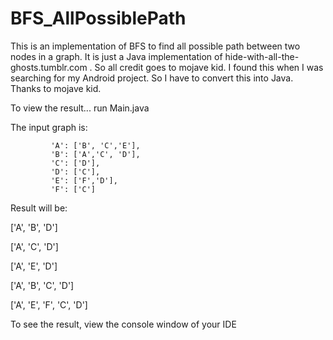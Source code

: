 BFS_AllPossiblePath
===================

This is an implementation of BFS to find all possible path between two nodes in a graph. It is just a Java implementation of hide-with-all-the-ghosts.tumblr.com . So all credit goes to  mojave kid. I found this when I was searching for my Android project. So I have to convert this into Java. Thanks to mojave kid.


To view the result... run Main.java

The input graph is:

             'A': ['B', 'C','E'],
             'B': ['A','C', 'D'],
             'C': ['D'],
             'D': ['C'],
             'E': ['F','D'],
             'F': ['C']
             

Result will be:


['A', 'B', 'D']

['A', 'C', 'D']

['A', 'E', 'D']

['A', 'B', 'C', 'D']

['A', 'E', 'F', 'C', 'D']

To see the result, view the console window of your IDE 
